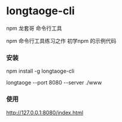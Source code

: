 # longtaoge-cli
npm  龙套哥 命令行工具


npm  命令行工具练习之作
初学npm 的示例代码 




### 安装
npm install -g  longtaoge-cli

longtaoge  --port 8080 --server ./www

### 使用

http://127.0.0.1:8080/index.html




